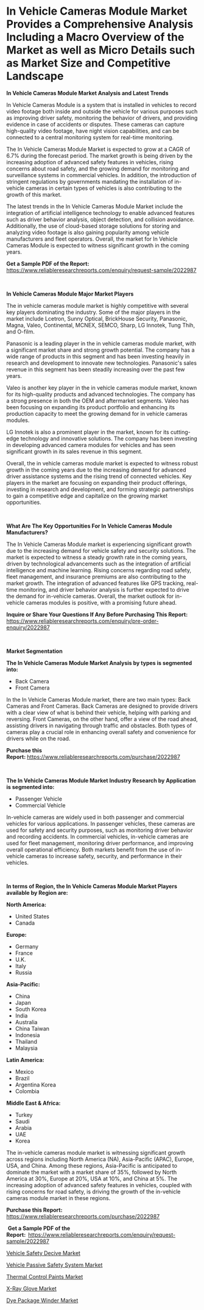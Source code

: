 <p><h1>In Vehicle Cameras Module Market Provides a Comprehensive Analysis Including a Macro Overview of the Market as well as Micro Details such as Market Size and Competitive Landscape</h1></p><p><strong>In Vehicle Cameras Module Market Analysis and Latest Trends</strong></p>
<p><p>In Vehicle Cameras Module is a system that is installed in vehicles to record video footage both inside and outside the vehicle for various purposes such as improving driver safety, monitoring the behavior of drivers, and providing evidence in case of accidents or disputes. These cameras can capture high-quality video footage, have night vision capabilities, and can be connected to a central monitoring system for real-time monitoring.</p><p>The In Vehicle Cameras Module Market is expected to grow at a CAGR of 6.7% during the forecast period. The market growth is being driven by the increasing adoption of advanced safety features in vehicles, rising concerns about road safety, and the growing demand for monitoring and surveillance systems in commercial vehicles. In addition, the introduction of stringent regulations by governments mandating the installation of in-vehicle cameras in certain types of vehicles is also contributing to the growth of this market.</p><p>The latest trends in the In Vehicle Cameras Module Market include the integration of artificial intelligence technology to enable advanced features such as driver behavior analysis, object detection, and collision avoidance. Additionally, the use of cloud-based storage solutions for storing and analyzing video footage is also gaining popularity among vehicle manufacturers and fleet operators. Overall, the market for In Vehicle Cameras Module is expected to witness significant growth in the coming years.</p></p>
<p><strong>Get a Sample PDF of the Report:&nbsp;</strong> <a href="https://www.reliableresearchreports.com/enquiry/request-sample/2022987">https://www.reliableresearchreports.com/enquiry/request-sample/2022987</a></p>
<p>&nbsp;</p>
<p><strong>In Vehicle Cameras Module Major Market Players</strong></p>
<p><p>The in vehicle cameras module market is highly competitive with several key players dominating the industry. Some of the major players in the market include Lcetron, Sunny Optical, BrickHouse Security, Panasonic, Magna, Valeo, Continental, MCNEX, SEMCO, Sharp, LG Innotek, Tung Thih, and O-film.</p><p>Panasonic is a leading player in the in vehicle cameras module market, with a significant market share and strong growth potential. The company has a wide range of products in this segment and has been investing heavily in research and development to innovate new technologies. Panasonic's sales revenue in this segment has been steadily increasing over the past few years.</p><p>Valeo is another key player in the in vehicle cameras module market, known for its high-quality products and advanced technologies. The company has a strong presence in both the OEM and aftermarket segments. Valeo has been focusing on expanding its product portfolio and enhancing its production capacity to meet the growing demand for in vehicle cameras modules.</p><p>LG Innotek is also a prominent player in the market, known for its cutting-edge technology and innovative solutions. The company has been investing in developing advanced camera modules for vehicles and has seen significant growth in its sales revenue in this segment.</p><p>Overall, the in vehicle cameras module market is expected to witness robust growth in the coming years due to the increasing demand for advanced driver assistance systems and the rising trend of connected vehicles. Key players in the market are focusing on expanding their product offerings, investing in research and development, and forming strategic partnerships to gain a competitive edge and capitalize on the growing market opportunities.</p></p>
<p>&nbsp;</p>
<p><strong>What Are The Key Opportunities For In Vehicle Cameras Module Manufacturers?</strong></p>
<p><p>The In Vehicle Cameras Module market is experiencing significant growth due to the increasing demand for vehicle safety and security solutions. The market is expected to witness a steady growth rate in the coming years, driven by technological advancements such as the integration of artificial intelligence and machine learning. Rising concerns regarding road safety, fleet management, and insurance premiums are also contributing to the market growth. The integration of advanced features like GPS tracking, real-time monitoring, and driver behavior analysis is further expected to drive the demand for in-vehicle cameras. Overall, the market outlook for in-vehicle cameras modules is positive, with a promising future ahead.</p></p>
<p><strong>Inquire or Share Your Questions If Any Before Purchasing This Report:</strong> <a href="https://www.reliableresearchreports.com/enquiry/pre-order-enquiry/2022987">https://www.reliableresearchreports.com/enquiry/pre-order-enquiry/2022987</a></p>
<p>&nbsp;</p>
<p><strong>Market Segmentation</strong></p>
<p><strong>The In Vehicle Cameras Module Market Analysis by types is segmented into:</strong></p>
<p><ul><li>Back Camera</li><li>Front Camera</li></ul></p>
<p><p>In the In Vehicle Cameras Module market, there are two main types: Back Cameras and Front Cameras. Back Cameras are designed to provide drivers with a clear view of what is behind their vehicle, helping with parking and reversing. Front Cameras, on the other hand, offer a view of the road ahead, assisting drivers in navigating through traffic and obstacles. Both types of cameras play a crucial role in enhancing overall safety and convenience for drivers while on the road.</p></p>
<p><strong>Purchase this Report:&nbsp;</strong><a href="https://www.reliableresearchreports.com/purchase/2022987">https://www.reliableresearchreports.com/purchase/2022987</a></p>
<p>&nbsp;</p>
<p><strong>The In Vehicle Cameras Module Market Industry Research by Application is segmented into:</strong></p>
<p><ul><li>Passenger Vehicle</li><li>Commercial Vehicle</li></ul></p>
<p><p>In-vehicle cameras are widely used in both passenger and commercial vehicles for various applications. In passenger vehicles, these cameras are used for safety and security purposes, such as monitoring driver behavior and recording accidents. In commercial vehicles, in-vehicle cameras are used for fleet management, monitoring driver performance, and improving overall operational efficiency. Both markets benefit from the use of in-vehicle cameras to increase safety, security, and performance in their vehicles.</p></p>
<p>&nbsp;</p>
<p><strong>In terms of Region, the In Vehicle Cameras Module Market Players available by Region are:</strong></p>
<p>
    <p> <strong> North America: </strong>
        <ul>
            <li>United States</li>
            <li>Canada</li>
        </ul>
        </p> 
    <p> <strong> Europe: </strong>
        <ul>
            <li>Germany</li>
            <li>France</li>
            <li>U.K.</li>
            <li>Italy</li>
            <li>Russia</li>
        </ul>
        </p> 
    <p> <strong> Asia-Pacific: </strong>
        <ul>
            <li>China</li>
            <li>Japan</li>
            <li>South Korea</li>
            <li>India</li>
            <li>Australia</li>
            <li>China Taiwan</li>
            <li>Indonesia</li>
            <li>Thailand</li>
            <li>Malaysia</li>
        </ul>
        </p> 
    <p> <strong> Latin America: </strong>
        <ul>
            <li>Mexico</li>
            <li>Brazil</li>
            <li>Argentina Korea</li>
            <li>Colombia</li>
        </ul>
        </p> 
    <p> <strong> Middle East & Africa: </strong>
        <ul>
            <li>Turkey</li>
            <li>Saudi</li>
            <li>Arabia</li>
            <li>UAE</li>
            <li>Korea</li>
        </ul>
    </p>
    </p>
<p><p>The in-vehicle cameras module market is witnessing significant growth across regions including North America (NA), Asia-Pacific (APAC), Europe, USA, and China. Among these regions, Asia-Pacific is anticipated to dominate the market with a market share of 35%, followed by North America at 30%, Europe at 20%, USA at 10%, and China at 5%. The increasing adoption of advanced safety features in vehicles, coupled with rising concerns for road safety, is driving the growth of the in-vehicle cameras module market in these regions.</p></p>
<p><strong>Purchase this Report: </strong><a href="https://www.reliableresearchreports.com/purchase/2022987">https://www.reliableresearchreports.com/purchase/2022987</a></p>
<p>&nbsp;<strong>Get a Sample PDF of the Report:&nbsp;&nbsp;</strong><a href="https://www.reliableresearchreports.com/enquiry/request-sample/2022987">https://www.reliableresearchreports.com/enquiry/request-sample/2022987</a></p>
<p><strong></strong></p>
<p><p><a href="https://view.publitas.com/reportprime-1/vehicle-safety-decive-market-offer-valuable-insights-into-market-size-market-share-market-trends-and-projections-spanning-from-2024-to-2031/">Vehicle Safety Decive Market</a></p><p><a href="https://view.publitas.com/reportprime-1/vehicle-passive-safety-system-market-with-the-goal-of-estimating-the-market-size-and-future-growth-potential-of-various-market-segments-based-on-component-applications-end-user-and-region/">Vehicle Passive Safety System Market</a></p><p><a href="https://pretty-mail-caf.notion.site/Thermal-Control-Paints-Market-Research-Report-The-Key-To-Successful-Business-Strategy-Forecasted-fo-da1947348b1b4ab7b600293b1e808061">Thermal Control Paints Market</a></p><p><a href="https://flame-sidecar-702.notion.site/X-Ray-Glove-Market-Research-Report-Forecasted-for-Period-from-2024-2031-by-Market-Type-Market-Ap-a7e3714f75f9447d973cba8111a495e7">X-Ray Glove Market</a></p><p><a href="https://full-wildebeest-80b.notion.site/Dye-Package-Winder-Market-Dynamics-2024-2031-Also-about-Its-Market-Trends-Projections-and-Opportu-2729d66bc76a49309dccf68d3c975e1c">Dye Package Winder Market</a></p></p>